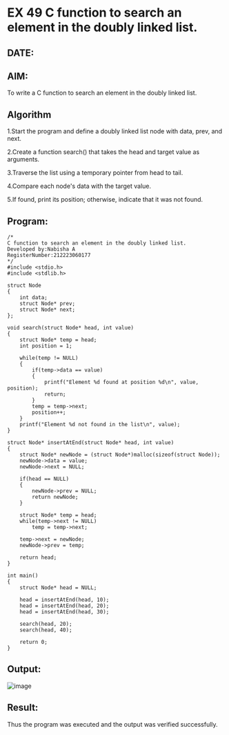 # EX 49 C function to search an element in the doubly linked list.
## DATE:
## AIM:
To write a C function to search an element in the doubly linked list.

## Algorithm
1.Start the program and define a doubly linked list node with data, prev, and next.

2.Create a function search() that takes the head and target value as arguments.

3.Traverse the list using a temporary pointer from head to tail.

4.Compare each node's data with the target value.

5.If found, print its position; otherwise, indicate that it was not found.
   

## Program:
```
/*
C function to search an element in the doubly linked list.
Developed by:Nabisha A 
RegisterNumber:212223060177  
*/
#include <stdio.h>
#include <stdlib.h>

struct Node
{
    int data;
    struct Node* prev;
    struct Node* next;
};

void search(struct Node* head, int value)
{
    struct Node* temp = head;
    int position = 1;

    while(temp != NULL)
    {
        if(temp->data == value)
        {
            printf("Element %d found at position %d\n", value, position);
            return;
        }
        temp = temp->next;
        position++;
    }
    printf("Element %d not found in the list\n", value);
}

struct Node* insertAtEnd(struct Node* head, int value)
{
    struct Node* newNode = (struct Node*)malloc(sizeof(struct Node));
    newNode->data = value;
    newNode->next = NULL;

    if(head == NULL)
    {
        newNode->prev = NULL;
        return newNode;
    }

    struct Node* temp = head;
    while(temp->next != NULL)
        temp = temp->next;

    temp->next = newNode;
    newNode->prev = temp;

    return head;
}

int main()
{
    struct Node* head = NULL;

    head = insertAtEnd(head, 10);
    head = insertAtEnd(head, 20);
    head = insertAtEnd(head, 30);

    search(head, 20);
    search(head, 40);

    return 0;
}

```

## Output:
 ![image](https://github.com/user-attachments/assets/4ee03749-6446-44e4-b756-6397496d1f61)


## Result:
Thus the program was executed and the output was verified successfully.
